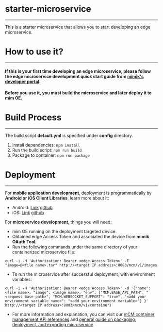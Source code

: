 # starter-microservice
---

This is a starter microservice that allows you to start developing an edge microservice.

# How to use it?
---

#### If this is your first time developing an edge microservice, please follow the edge microservice development quick start guide from [mimik's developer portal](https://devdocs.mimik.com/tutorials/01-submenu).

#### Before you use it, you must build the microservice and later deploy it to mim OE.

# Build Process
---

The build script **default.yml** is specified under **config** directory.

1. Install dependencies: ```npm install```
2. Run the build script: ```npm run build```
3. Package to container: ```npm run package```

# Deployment
---

For **mobile application development**, deployment is programmatically by **Android or iOS Client Libraries**, learn more about it:

- Android: [Link](https://devdocs.mimik.com/key-concepts/11-index) [github](https://bitbucket.org/mimiktech/edgesdk-android-edgemobileclient/src/develop/)
- iOS: [Link](https://devdocs.mimik.com/key-concepts/10-index) [github](https://github.com/mimikgit/cocoapod-EdgeCore?tab=readme-ov-file#mimik-client-library-cocoapods)

For **microservice development**, things you will need:

- mim OE running on the deployment targeted device.
- Obtained edge Access Token and associated the device from **mimik OAuth Tool**.
- Run the following commands under the same directory of your containerized microservice file:

```
curl -i -H 'Authorization: Bearer <edge Access Token>' -F "image=@<file name>.tar" http://<target IP address>:8083/mcm/v1/images
```

- To run the microservice after successful deployment, with environment variables:

```
curl -i -H 'Authorization: Bearer <edge Access Token>' -d '{"name": <file name>, "image": <image name>, "env": {"MCM.BASE_API_PATH": "<request base path>", "MCM.WEBSOCKET_SUPPORT": "true", "<add your environment variable name>": "<add your environment variable>"} }' http://<target IP address>:8083/mcm/v1/containers
```

- For more information and explanation, you can visit our [mCM container management API references](https://developer.mimik.com/resources/documentation/latest/apis/mc) and [general guide on packaging, deployment, and exporting microservice](https://devdocs.mimik.com/key-concepts/02-index).
